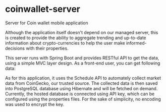 # coinwallet-server
 Server for Coin wallet mobile application 

 Although the application itself doesn't depend on our managed server, this is created to provide the ability to aggregate trending and up-to-date information
 about crypto-currencies to help the user make informed-decisions with their properties.

 This server runs with Spring Boot and provides RESTful API to get the data, using a simple MVC layer design.
 As a front-end user, you can get following data:

 As for this application, it uses the Schedule API to automately collect market data from CoinGecko, our trusted source. 
 The collected data is then saved into PostgreSQL database using Hibernate and will be fetched on demand. Currently, the hosted
 database is connected using API key, which can be configured using the properties files. For the sake of simplicity, no encoding
 was used to encrypt the key.
